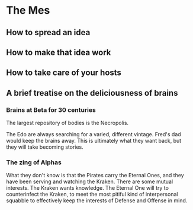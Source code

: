 # The Mes

## How to spread an idea

## How to make that idea work

## How to take care of your hosts

## A brief treatise on the deliciousness of brains

### Brains at Beta for 30 centuries

The largest repository of bodies is the Necropolis.

The Edo are always searching for a varied, different vintage. Fred's dad would keep the brains away. This is ultimately what they want back, but they will take becoming stories.

### The zing of Alphas

What they don't know is that the Pirates carry the Eternal Ones, and they have been serving and watching the Kraken. There are some mutual interests. The Kraken wants knowledge. The Eternal One will try to counterinfect the Kraken, to meet the most pitiful kind of interpersonal squabble to effectively keep the interests of Defense and Offense in mind.


